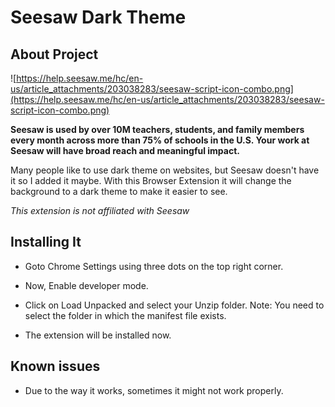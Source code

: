 # Seesaw Dark Theme

## About Project

![https://help.seesaw.me/hc/en-us/article_attachments/203038283/seesaw-script-icon-combo.png](https://help.seesaw.me/hc/en-us/article_attachments/203038283/seesaw-script-icon-combo.png)

**Seesaw is used by over 10M teachers, students, and family members every month across more than 75% of schools in the U.S. Your work at Seesaw will have broad reach and meaningful impact.**

Many people like to use dark theme on websites, but Seesaw doesn't have it so I added it maybe. With this Browser Extension it will change the background to a dark theme to make it easier to see. 

*This extension is not affiliated with Seesaw*

## Installing It

- Goto Chrome Settings using three dots on the top right corner.

- Now, Enable developer mode.

- Click on Load Unpacked and select your Unzip folder. Note: You need to select the folder in which the manifest file exists.

- The extension will be installed now.

## Known issues
- Due to the way it works, sometimes it might not work properly.
